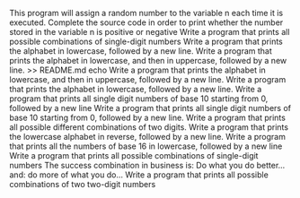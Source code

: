 This program will assign a random number to the variable n each time it is executed. Complete the source code in order to print whether the number stored in the variable n is positive or negative
Write a program that prints all possible combinations of single-digit numbers
Write a program that prints the alphabet in lowercase, followed by a new line.
Write a program that prints the alphabet in lowercase, and then in uppercase, followed by a new line. >> README.md
echo Write a program that prints the alphabet in lowercase, and then in uppercase, followed by a new line.
Write a program that prints the alphabet in lowercase, followed by a new line.
Write a program that prints all single digit numbers of base 10 starting from 0, followed by a new line
Write a program that prints all single digit numbers of base 10 starting from 0, followed by a new line.
Write a program that prints all possible different combinations of two digits.
Write a program that prints the lowercase alphabet in reverse, followed by a new line.
Write a program that prints all the numbers of base 16 in lowercase, followed by a new line
Write a program that prints all possible combinations of single-digit numbers
 The success combination in business is: Do what you do better... and: do more of what you do...
Write a program that prints all possible combinations of two two-digit numbers
